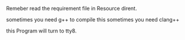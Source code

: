 Remeber read the requirement file in Resource dirent.

sometimes you need g++ to compile this sometimes you need clang++

this Program will turn to tty8.
